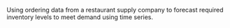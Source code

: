 Using ordering data from a restaurant supply company to forecast required inventory levels to meet demand using time series.
